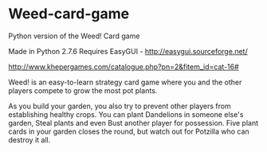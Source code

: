 # Weed-card-game
Python version of the Weed! Card game

Made in Python 2.7.6
Requires EasyGUI - http://easygui.sourceforge.net/

http://www.khepergames.com/catalogue.php?pn=2&fitem_id=cat-16#

Weed! is an easy-to-learn strategy card game where you and the other players compete to grow the most pot plants.

As you build your garden, you also try to prevent other players from establishing healthy crops. You can plant Dandelions in someone else's garden, Steal plants and even Bust another player for possession. Five plant cards in your garden closes the round, but watch out for Potzilla who can destroy it all.